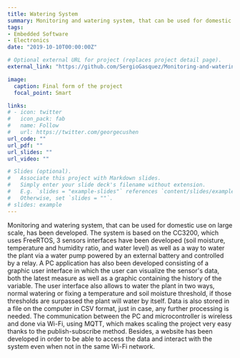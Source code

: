 ```yaml
---
title: Watering System
summary: Monitoring and watering system, that can be used for domestic use on large scale, has been developed. The system is based on the CC3200, which uses FreeRTOS, 3 sensors interfaces have been developed (soil moisture, temperature and humidity ratio, and water level) as well as a way to water the plant via a water pump powered by an external battery and controlled by a relay. A PC application has also been developed consisting of a graphic user interface in which the user can visualize the sensor's data, both the latest measure as well as a graphic containing the history of the variable. The user interface also allows to water the plant in two ways, normal watering or fixing a temperature and soil moisture threshold, if those thresholds are surpassed the plant will water by itself. Data is also stored in a file on the computer in CSV format, just in case, any further processing is needed. The communication between the PC and microcontroller is wireless and done via Wi-Fi, using MQTT, which makes scaling the project very easy thanks to the publish-subscribe method. Besides, a website has been developed in order to be able to access the data and interact with the system even when not in the same Wi-Fi network.
tags:
- Embedded Software
- Electronics
date: "2019-10-10T00:00:00Z"

# Optional external URL for project (replaces project detail page).
external_link: "https://github.com/SergioGasquez/Monitoring-and-watering-system"

image:
  caption: Final form of the project
  focal_point: Smart

links:
# - icon: twitter
#   icon_pack: fab
#   name: Follow
#   url: https://twitter.com/georgecushen
url_code: ""
url_pdf: ""
url_slides: ""
url_video: ""

# Slides (optional).
#   Associate this project with Markdown slides.
#   Simply enter your slide deck's filename without extension.
#   E.g. `slides = "example-slides"` references `content/slides/example-slides.md`.
#   Otherwise, set `slides = ""`.
# slides: example
---
```


Monitoring and watering system, that can be used for domestic use on large scale, has been developed. The system is based on the CC3200, which uses FreeRTOS, 3 sensors interfaces have been developed (soil moisture, temperature and humidity ratio, and water level) as well as a way to water the plant via a water pump powered by an external battery and controlled by a relay. A PC application has also been developed consisting of a graphic user interface in which the user can visualize the sensor's data, both the latest measure as well as a graphic containing the history of the variable. The user interface also allows to water the plant in two ways, normal watering or fixing a temperature and soil moisture threshold, if those thresholds are surpassed the plant will water by itself. Data is also stored in a file on the computer in CSV format, just in case, any further processing is needed. The communication between the PC and microcontroller is wireless and done via Wi-Fi, using MQTT, which makes scaling the project very easy thanks to the publish-subscribe method. Besides, a website has been developed in order to be able to access the data and interact with the system even when not in the same Wi-Fi network.
